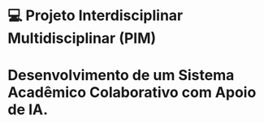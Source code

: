 # 💻 Projeto Interdisciplinar Multidisciplinar (PIM)
# Desenvolvimento de um Sistema Acadêmico Colaborativo com Apoio de IA.


